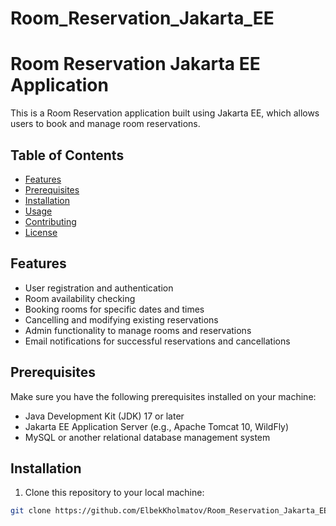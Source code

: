 # Room_Reservation_Jakarta_EE
# Room Reservation Jakarta EE Application

This is a Room Reservation application built using Jakarta EE, which allows users to book and manage room reservations.

## Table of Contents
- [Features](#features)
- [Prerequisites](#prerequisites)
- [Installation](#installation)
- [Usage](#usage)
- [Contributing](#contributing)
- [License](#license)

## Features

- User registration and authentication
- Room availability checking
- Booking rooms for specific dates and times
- Cancelling and modifying existing reservations
- Admin functionality to manage rooms and reservations
- Email notifications for successful reservations and cancellations

## Prerequisites

Make sure you have the following prerequisites installed on your machine:

- Java Development Kit (JDK) 17 or later
- Jakarta EE Application Server (e.g., Apache Tomcat 10, WildFly)
- MySQL or another relational database management system

## Installation

1. Clone this repository to your local machine:

```bash
git clone https://github.com/ElbekKholmatov/Room_Reservation_Jakarta_EE
